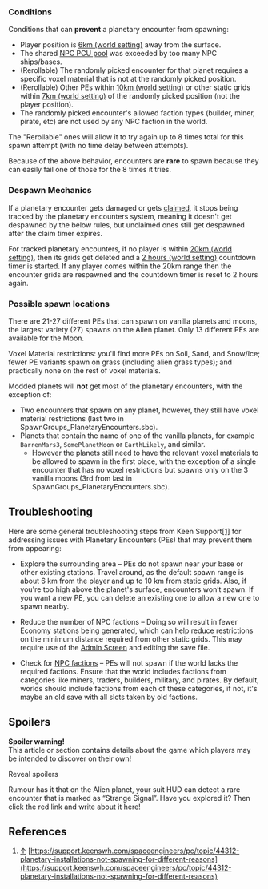 ### Conditions

Conditions that can **prevent** a planetary encounter from spawning:

*   Player position is [6km (world setting)](https://spaceengineers.wiki.gg/wiki/Modding/Reference/Saves/SessionSettings#PlanetaryEncounterDesiredSpawnRange "Modding/Reference/Saves/SessionSettings") away from the surface.
*   The shared [NPC PCU pool](https://spaceengineers.wiki.gg/wiki/Modding/Reference/Saves/SessionSettings#PiratePCU "Modding/Reference/Saves/SessionSettings") was exceeded by too many NPC ships/bases.
*   (Rerollable) The randomly picked encounter for that planet requires a specific voxel material that is not at the randomly picked position.
*   (Rerollable) Other PEs within [10km (world setting)](https://spaceengineers.wiki.gg/wiki/Modding/Reference/Saves/SessionSettings#PlanetaryEncounterAreaLockdownRange "Modding/Reference/Saves/SessionSettings") or other static grids within [7km (world setting)](https://spaceengineers.wiki.gg/wiki/Modding/Reference/Saves/SessionSettings#PlanetaryEncounterExistingStructuresRange "Modding/Reference/Saves/SessionSettings") of the randomly picked position (not the player position).
*   The randomly picked encounter's allowed faction types (builder, miner, pirate, etc) are not used by any NPC faction in the world.

The "Rerollable" ones will allow it to try again up to 8 times total for this spawn attempt (with no time delay between attempts).

Because of the above behavior, encounters are **rare** to spawn because they can easily fail one of those for the 8 times it tries.

### Despawn Mechanics

If a planetary encounter gets damaged or gets [claimed](https://spaceengineers.wiki.gg/wiki/Claim_NPC_Ship "Claim NPC Ship"), it stops being tracked by the planetary encounters system, meaning it doesn't get despawned by the below rules, but unclaimed ones still get despawned after the claim timer expires.

For tracked planetary encounters, if no player is within [20km (world setting)](https://spaceengineers.wiki.gg/wiki/Modding/Reference/Saves/SessionSettings#PlanetaryEncounterPresenceRange "Modding/Reference/Saves/SessionSettings"), then its grids get deleted and a [2 hours (world setting)](https://spaceengineers.wiki.gg/wiki/Modding/Reference/Saves/SessionSettings#PlanetaryEncounterDespawnTimeout "Modding/Reference/Saves/SessionSettings") countdown timer is started. If any player comes within the 20km range then the encounter grids are respawned and the countdown timer is reset to 2 hours again.

### Possible spawn locations

There are 21-27 different PEs that can spawn on vanilla planets and moons, the largest variety (27) spawns on the Alien planet. Only 13 different PEs are available for the Moon.

Voxel Material restrictions: you'll find more PEs on Soil, Sand, and Snow/Ice; fewer PE variants spawn on grass (including alien grass types); and practically none on the rest of voxel materials.

Modded planets will **not** get most of the planetary encounters, with the exception of:

*   Two encounters that spawn on any planet, however, they still have voxel material restrictions (last two in SpawnGroups\_PlanetaryEncounters.sbc).
*   Planets that contain the name of one of the vanilla planets, for example `BarrenMars3`, `SomePlanetMoon` or `EarthLikely`, and similar.
    *   However the planets still need to have the relevant voxel materials to be allowed to spawn in the first place, with the exception of a single encounter that has no voxel restrictions but spawns only on the 3 vanilla moons (3rd from last in SpawnGroups\_PlanetaryEncounters.sbc).

## Troubleshooting

Here are some general troubleshooting steps from Keen Support[\[1\]](#cite_note-1) for addressing issues with Planetary Encounters (PEs) that may prevent them from appearing:

*   Explore the surrounding area – PEs do not spawn near your base or other existing stations. Travel around, as the default spawn range is about 6 km from the player and up to 10 km from static grids. Also, if you're too high above the planet's surface, encounters won’t spawn. If you want a new PE, you can delete an existing one to allow a new one to spawn nearby.

*   Reduce the number of NPC factions – Doing so will result in fewer Economy stations being generated, which can help reduce restrictions on the minimum distance required from other static grids. This may require use of the [Admin Screen](https://spaceengineers.wiki.gg/wiki/Admin_Screen "Admin Screen") and editing the save file.

*   Check for [NPC factions](https://spaceengineers.wiki.gg/wiki/NPC_Factions "NPC Factions") – PEs will not spawn if the world lacks the required factions. Ensure that the world includes factions from categories like miners, traders, builders, military, and pirates. By default, worlds should include factions from each of these categories, if not, it's maybe an old save with all slots taken by old factions.

## Spoilers

**Spoiler warning!**  
This article or section contains details about the game which players may be intended to discover on their own!

Reveal spoilers

Rumour has it that on the Alien planet, your suit HUD can detect a rare encounter that is marked as “Strange Signal”. Have you explored it? Then click the red link and write about it here!

## References

1.  [↑](#cite_ref-1 "Jump up") [https://support.keenswh.com/spaceengineers/pc/topic/44312-planetary-installations-not-spawning-for-different-reasons](https://support.keenswh.com/spaceengineers/pc/topic/44312-planetary-installations-not-spawning-for-different-reasons)